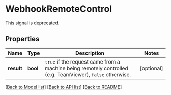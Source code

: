 # WebhookRemoteControl
This signal is deprecated.



## Properties
Name | Type | Description | Notes
------------ | ------------- | ------------- | -------------
**result** | **bool** | `true` if the request came from a machine being remotely controlled (e.g. TeamViewer), `false` otherwise. | [optional] 

[[Back to Model list]](../../README.md#documentation-for-models) [[Back to API list]](../../README.md#documentation-for-api-endpoints) [[Back to README]](../../README.md)

